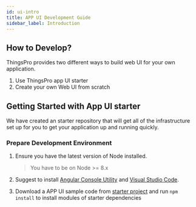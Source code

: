 ```yaml
---
id: ui-intro
title: APP UI Development Guide
sidebar_label: Introduction
---
```


## How to Develop?

ThingsPro provides two different ways to build web UI for your own application.

1. Use ThingsPro app UI starter
2. Create your own Web UI from scratch

## Getting Started with App UI starter

We have created an starter repository that will get all of the infrastructure set up for you to get your application up and running quickly.

### Prepare Development Environment

1. Ensure you have the latest version of Node installed.

   > You have to be on Node >= 8.x

2. Suggest to install [Angular Console Utility](https://angularconsole.com/#download) and [Visual Studio Code](https://code.visualstudio.com).
3. Download a APP UI sample code from [starter project](https://angularconsole.com/#download) and run `npm install` to install modules of starter dependencies

